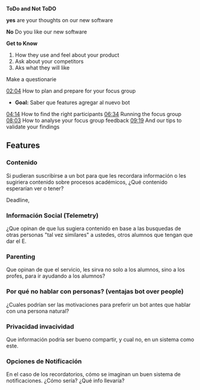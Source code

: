 **ToDo and Not ToDO**

**yes** are your thoughts on our new software

**No** Do you like our new software



**Get to Know**

1. How they use and feel about your product
2. Ask about your competitors
3. Aks what they will like



Make a questionarie



[02:04](https://www.youtube.com/watch?v=gjQtu6yeC1E&t=124s) How to plan and prepare for your focus group 

- **Goal:** Saber que features agregar al nuevo bot

[04:14](https://www.youtube.com/watch?v=gjQtu6yeC1E&t=254s) How to find the right participants 
[06:34](https://www.youtube.com/watch?v=gjQtu6yeC1E&t=394s) Running the focus group 
[08:03](https://www.youtube.com/watch?v=gjQtu6yeC1E&t=483s) How to analyse your focus group feedback 
[09:19](https://www.youtube.com/watch?v=gjQtu6yeC1E&t=559s) And our tips to validate your findings





## Features

### Contenido

Si pudieran suscribirse a un bot para que les recordara información o les sugiriera contenido sobre procesos académicos, ¿Qué contenido esperarían ver o tener?

Deadline,

### Información Social (Telemetry)

¿Que opinan de que lus sugiera contenido en base a las busquedas de otras personas "tal vez similares" a  ustedes, otros alumnos que tengan que dar el E.

### Parenting

Que opinan de que el servicio, les sirva no solo a los alumnos, sino a los profes, para ir ayudando a los alumnos?

### Por qué no hablar con personas? (ventajas bot over people)

¿Cuales podrían ser las motivaciones para preferir un bot antes que hablar con una persona natural?

### Privacidad invacividad

Que información podría ser bueno compartir, y cual no, en un sistema como este.

### Opciones de Notificación

En el caso de los recordatorios, cómo se imaginan un buen sistema de notificaciones.
¿Cómo sería? ¿Qué info llevaría?